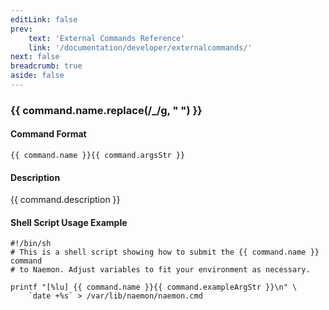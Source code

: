 ```yaml
---
editLink: false
prev:
    text: 'External Commands Reference'
    link: '/documentation/developer/externalcommands/'
next: false
breadcrumb: true
aside: false
---
```


<script setup>
const command = {"args":[{"name":"downtime_id","type":"ulong"}],"name":"DEL_HOST_DOWNTIME","description":"Deletes the host downtime entry that has an ID number matching the 'downtime_id' argument. If the downtime is currently in effect, the host will come out of scheduled downtime (as long as there are no other overlapping active downtime entries).","classes":["host","downtime"],"argsStr":";downtime_id","exampleArgStr":";1234"};
</script>

<h3>{{ command.name.replace(/_/g, " ") }}</h3>

#### Command Format

`{{ command.name }}{{ command.argsStr }}`

#### Description

{{ command.description }}

#### Shell Script Usage Example

```sh-vue
#!/bin/sh
# This is a shell script showing how to submit the {{ command.name }} command
# to Naemon. Adjust variables to fit your environment as necessary.

printf "[%lu] {{ command.name }}{{ command.exampleArgStr }}\n" \
    `date +%s` > /var/lib/naemon/naemon.cmd
```
